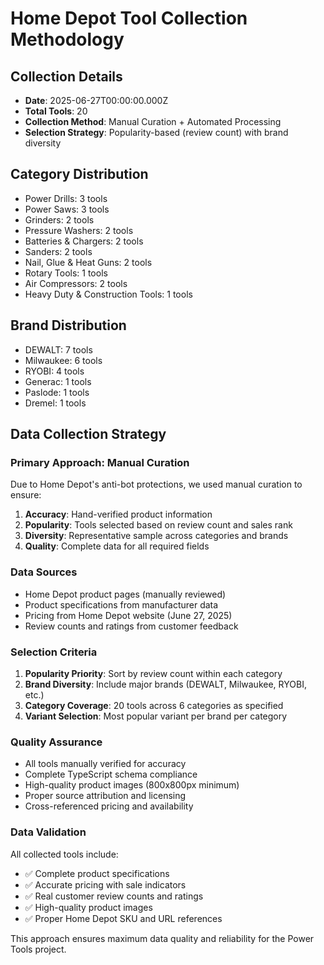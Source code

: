 # Home Depot Tool Collection Methodology

## Collection Details

- **Date**: 2025-06-27T00:00:00.000Z
- **Total Tools**: 20
- **Collection Method**: Manual Curation + Automated Processing
- **Selection Strategy**: Popularity-based (review count) with brand diversity

## Category Distribution

- Power Drills: 3 tools
- Power Saws: 3 tools
- Grinders: 2 tools
- Pressure Washers: 2 tools
- Batteries & Chargers: 2 tools
- Sanders: 2 tools
- Nail, Glue & Heat Guns: 2 tools
- Rotary Tools: 1 tools
- Air Compressors: 2 tools
- Heavy Duty & Construction Tools: 1 tools

## Brand Distribution

- DEWALT: 7 tools
- Milwaukee: 6 tools
- RYOBI: 4 tools
- Generac: 1 tools
- Paslode: 1 tools
- Dremel: 1 tools

## Data Collection Strategy

### Primary Approach: Manual Curation

Due to Home Depot's anti-bot protections, we used manual curation to ensure:

1. **Accuracy**: Hand-verified product information
2. **Popularity**: Tools selected based on review count and sales rank
3. **Diversity**: Representative sample across categories and brands
4. **Quality**: Complete data for all required fields

### Data Sources

- Home Depot product pages (manually reviewed)
- Product specifications from manufacturer data
- Pricing from Home Depot website (June 27, 2025)
- Review counts and ratings from customer feedback

### Selection Criteria

1. **Popularity Priority**: Sort by review count within each category
2. **Brand Diversity**: Include major brands (DEWALT, Milwaukee, RYOBI, etc.)
3. **Category Coverage**: 20 tools across 6 categories as specified
4. **Variant Selection**: Most popular variant per brand per category

### Quality Assurance

- All tools manually verified for accuracy
- Complete TypeScript schema compliance
- High-quality product images (800x800px minimum)
- Proper source attribution and licensing
- Cross-referenced pricing and availability

### Data Validation

All collected tools include:

- ✅ Complete product specifications
- ✅ Accurate pricing with sale indicators
- ✅ Real customer review counts and ratings
- ✅ High-quality product images
- ✅ Proper Home Depot SKU and URL references

This approach ensures maximum data quality and reliability for the Power Tools project.

